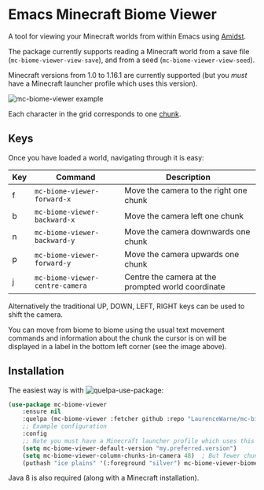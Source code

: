 # Emacs Minecraft Biome Viewer

A tool for viewing your Minecraft worlds from within Emacs using [Amidst](https://github.com/toolbox4minecraft/amidst).

The package currently supports reading a Minecraft world from a save file (```mc-biome-viewer-view-save```), and from a seed (```mc-biome-viewer-view-seed```).

Minecraft versions from 1.0 to 1.16.1 are currently supported (but you *must* have a Minecraft launcher profile which uses this version).

![mc-biome-viewer example](https://user-images.githubusercontent.com/17688577/86047700-34d46300-ba47-11ea-9a2a-f5fcef9f70f2.png)

Each character in the grid corresponds to one [chunk](https://minecraft.gamepedia.com/Chunk).

## Keys

Once you have loaded a world, navigating through it is easy:

| Key | Command                             | Description                                        |
|-----|-------------------------------------|----------------------------------------------------|
| f   | ```mc-biome-viewer-forward-x```     | Move the camera to the right one chunk             |
| b   | ```mc-biome-viewer-backward-x```    | Move the camera left one chunk                     |
| n   | ```mc-biome-viewer-backward-y```     | Move the camera downwards one chunk                  |
| p   | ```mc-biome-viewer-forward-y```    | Move the camera upwards one chunk                |
| j   | ```mc-biome-viewer-centre-camera``` | Centre the camera at the prompted world coordinate |

Alternatively the traditional UP, DOWN, LEFT, RIGHT keys can be used to shift the camera.

You can move from biome to biome using the usual text movement commands and information about the chunk the cursor is on will be displayed in a label in the bottom left corner (see the image above).

## Installation

The easiest way is with ![quelpa-use-package](https://github.com/quelpa/quelpa-use-package):

```lisp
(use-package mc-biome-viewer
    :ensure nil
    :quelpa (mc-biome-viewer :fetcher github :repo "LaurenceWarne/mc-biome-viewer" :stable t)
    ;; Example configuration
    :config
    ;; Note you must have a Minecraft launcher profile which uses this version!
    (setq mc-biome-viewer-default-version "my.preferred.version")
    (setq mc-biome-viewer-column-chunks-in-camera 48)  ; But fewer chunks will be faster
    (puthash "ice plains" '(:foreground "silver") mc-biome-viewer-biome-to-face-map))
```

Java 8 is also required (along with a Minecraft installation).
